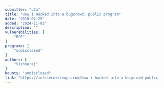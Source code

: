 ```yaml
---
submitter: "c2a"
title: "How i Hacked into a bugcrowd. public program"
date: "2018-02-25"
added: "2024-11-03"
description: ""
vulnerabilities: [
    "RCE"
]
programs: [
    "undisclosed"
]
authors: [
    "Vishnuraj"
]
bounty: "undisclosed"
link: "https://infosecwriteups.com/how-i-hacked-into-a-bugcrowd-public-program-fcfdd4fb1b69"
---
```




